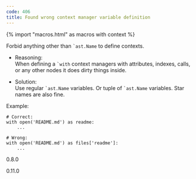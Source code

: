 ```yaml
---
code: 406
title: Found wrong context manager variable definition
---
```


{% import "macros.html" as macros with context %}

Forbid anything other than `` `ast.Name `` to define contexts.

  - Reasoning:  
    When defining a `` `with `` context managers with attributes,
    indexes, calls, or any other nodes it does dirty things inside.

  - Solution:  
    Use regular `` `ast.Name `` variables. Or tuple of `` `ast.Name ``
    variables. Star names are also fine.

Example:

    # Correct:
    with open('README.md') as readme:
        ...
    
    # Wrong:
    with open('README.md') as files['readme']:
        ...

<div class="versionadded">

0.8.0

</div>

<div class="versionchanged">

0.11.0

</div>